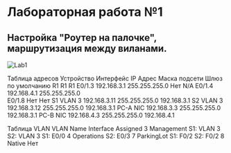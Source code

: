 # Лабораторная работа №1
## Настройка "Роутер на палочке", маршрутизация между виланами.
![Lab1](https://github.com/MikhailSkud/otus_ntw_eng/assets/165217790/f4c4f8ab-4054-4bab-9995-0ef4395c680b)

Таблица адресов
Устройство	Интерфейс	IP Адрес	Маска подсети	Шлюз по умолчанию
R1
R1
R1	E0/1.3	192.168.3.1	255.255.255.0	Нет
N/A
	E0/1.4	192.168.4.1	255.255.255.0	
	E0/1.8	Нет	Нет	
S1	VLAN 3	192.168.3.11	255.255.255.0	192.168.3.1
S2	VLAN 3	192.168.3.12	255.255.255.0	192.168.3.1
PC-A	NIC	192.168.3.3	255.255.255.0	192.168.3.1
PC-B	NIC	192.168.4.3	255.255.255.0	192.168.4.1


Таблица VLAN
VLAN	Name	Interface Assigned
3	Management	S1: VLAN 3
S2: VLAN 3
S1: E0/0
4	Operations	S2: E0/3
7	ParkingLot	S1: F0/2
S2: F0/2
8	Native	Нет






